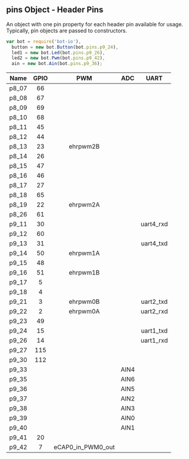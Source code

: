 ## pins Object - Header Pins

An object with one pin property for each header pin available for usage.
Typically, pin objects are passed to constructors.

```js
var bot = require('bot-io'),
  button = new bot.Button(bot.pins.p9_24),
  led1 = new bot.Led(bot.pins.p9_26),
  led2 = new bot.Pwm(bot.pins.p9_42),
  ain = new bot.Ain(bot.pins.p9_36);
```

Name | GPIO | PWM | ADC | UART |
:---: | :---: | :---: | :---: | :---: |
  p8_07 | 66 | | | |
  p8_08 | 67 | | | |
  p8_09 | 69 | | | |
  p8_10 | 68 | | | |
  p8_11 | 45 | | | |
  p8_12 | 44 | | | |
  p8_13 | 23 | ehrpwm2B | | |
  p8_14 | 26 | | | |
  p8_15 | 47 | | | |
  p8_16 | 46 | | | |
  p8_17 | 27 | | | |
  p8_18 | 65 | | | |
  p8_19 | 22 | ehrpwm2A | | |
  p8_26 | 61 | | | |
  p9_11 | 30 | | | uart4_rxd |
  p9_12 | 60 | | | |
  p9_13 | 31 | | | uart4_txd |
  p9_14 | 50 | ehrpwm1A | | |
  p9_15 | 48 | | | |
  p9_16 | 51 | ehrpwm1B | | |
  p9_17 | 5 | | | |
  p9_18 | 4 | | | |
  p9_21 | 3 | ehrpwm0B | | uart2_txd |
  p9_22 | 2 | ehrpwm0A | | uart2_rxd |
  p9_23 | 49 | | | |
  p9_24 | 15 | | | uart1_txd |
  p9_26 | 14 | | | uart1_rxd |
  p9_27 | 115 | | | |
  p9_30 | 112 | | | |
  p9_33 | | | AIN4 | |
  p9_35 | | | AIN6 | |
  p9_36 | | | AIN5 | |
  p9_37 | | | AIN2 | |
  p9_38 | | | AIN3 | |
  p9_39 | | | AIN0 | |
  p9_40 | | | AIN1 | |
  p9_41 | 20 | | | |
  p9_42 | 7 | eCAP0_in_PWM0_out | | |

